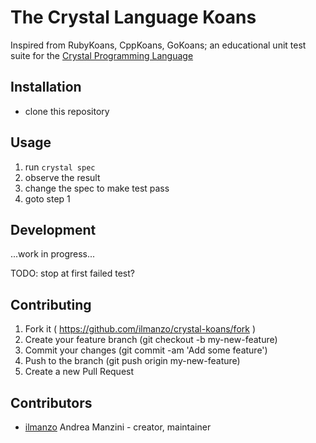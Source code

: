 The Crystal Language Koans
==========================

Inspired from RubyKoans, CppKoans, GoKoans; an educational unit test suite for
the [Crystal Programming Language](https://crystal-lang.org/)


## Installation

- clone this repository

## Usage

1. run `crystal spec`
2. observe the result
3. change the spec to make test pass
4. goto step 1

## Development

...work in progress...

TODO: stop at first failed test?

## Contributing

1. Fork it ( https://github.com/ilmanzo/crystal-koans/fork )
2. Create your feature branch (git checkout -b my-new-feature)
3. Commit your changes (git commit -am 'Add some feature')
4. Push to the branch (git push origin my-new-feature)
5. Create a new Pull Request

## Contributors

- [ilmanzo](https://github.com/ilmanzo) Andrea Manzini - creator, maintainer
